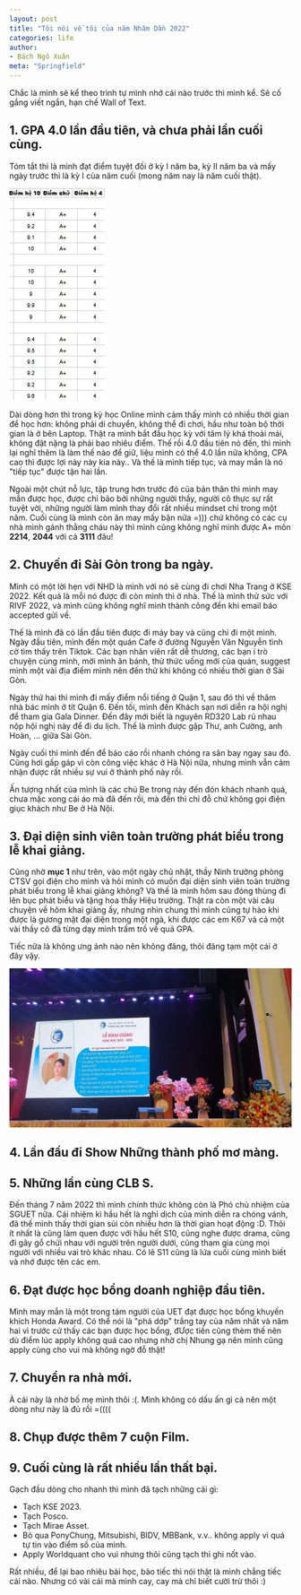 ```yaml
---
layout: post
title: "Tôi nói về tôi của năm Nhâm Dần 2022"
categories: life
author:
- Bách Ngô Xuân
meta: "Springfield"
---
```


Chắc là mình sẽ kể theo trình tự mình nhớ cái nào trước thì mình kể. Sẽ cố gắng viết ngắn, hạn chế Wall of Text.

## 1. GPA 4.0 lần đầu tiên, và chưa phải lần cuối cùng.

Tóm tắt thì là mình đạt điểm tuyệt đối ở kỳ I năm ba, kỳ II năm ba và mấy ngày trước thì là kỳ I của năm cuối (mong năm nay là năm cuối thật). 

![Thành tích nho nhỏ của mình](/assets/imageFor2023/bangdiem.JPG)

Dài dòng hơn thì trong kỳ học Online mình cảm thấy mình có nhiều thời gian để học hơn: không phải di chuyển, không thể đi chơi, hầu như toàn bộ thời gian là ở bên Laptop. Thật ra mình bắt đầu học kỳ với tâm lý khá thoải mái, không đặt nặng là phải bao nhiêu điểm. Thế rồi 4.0 đầu tiên nó đến, thì mình lại nghĩ thêm là làm thế nào để giữ, liệu mình có thể 4.0 lần nữa không, CPA cao thì được lợi này này kia này.. Và thế là mình tiếp tục, và may mắn là nó "tiếp tục" được tận hai lần.

Ngoài một chút nỗ lực, tập trung hơn trước đó của bản thân thì mình may mắn được học, được chỉ bảo bởi những người thầy, người cô thực sự rất tuyệt vời, những người làm mình thay đổi rất nhiều mindset chỉ trong một năm. Cuối cùng là mình còn ăn may mấy bận nữa =))) chứ không có các cụ nhà mình gánh thằng cháu này thì mình cũng không nghĩ mình được A+ môn **2214**, **2044** với cả **3111** đâu! 

## 2. Chuyến đi Sài Gòn trong ba ngày.

Mình có một lời hẹn với NHD là mình với nó sẽ cùng đi chơi Nha Trang ở KSE 2022. Kết quả là mỗi nó được đi còn mình thì ở nhà. Thế là mình thử sức với RIVF 2022, và mình cũng không nghĩ mình thành công đến khi email báo accepted gửi về.

Thế là mình đã có lần đầu tiên được đi máy bay và cũng chỉ đi một mình. Ngày đầu tiên, mình đến một quán Cafe ở đường Nguyễn Văn Nguyễn tình cờ tìm thấy trên Tiktok. Các bạn nhân viên rất dễ thương, các bạn í trò chuyện cùng mình, mời mình ăn bánh, thử thức uống mới của quán, suggest mình một vài địa điểm mình nên đến thử khi không có nhiều thời gian ở Sài Gòn. 

Ngày thứ hai thì mình đi mấy điểm nổi tiếng ở Quận 1, sau đó thì về thăm nhà bác mình ở tít Quận 6. Đến tối, mình đến Khách sạn nơi diễn ra hội nghị để tham gia Gala Dinner. Đến đây mới biết là nguyên RD320 Lab rủ nhau nộp hội nghị này để đi du lịch. Thế là mình được gặp Thư, anh Cường, anh Hoàn, ... giữa Sài Gòn.

Ngày cuối thì mình đến để báo cáo rồi nhanh chóng ra sân bay ngay sau đó. Cũng hơi gấp gáp vì còn công việc khác ở Hà Nội nữa, nhưng mình vẫn cảm nhận được rất nhiều sự vui ở thành phố này rồi.

Ấn tượng nhất của mình là các chú Be trong này đến đón khách nhanh quá, chưa mặc xong cái áo mà đã đến rồi, mà đến thì chỉ đỗ chứ không gọi điện giục khách như Be ở Hà Nội.

## 3. Đại diện sinh viên toàn trường phát biểu trong lễ khai giảng.

Cũng nhờ **mục 1** như trên, vào một ngày chủ nhật, thầy Ninh trưởng phòng CTSV gọi điện cho mình và hỏi mình có muốn đại diện sinh viên toàn trường phát biểu trong lễ khai giảng không? Và thế là mình hôm sau đóng thùng đi lên bục phát biểu và tặng hoa thầy Hiệu trưởng. Thật ra còn một vài câu chuyện về hôm khai giảng ấy, nhưng nhìn chung thì mình cũng tự hào khi được là gương mặt đại diện trong một ngà, khi được các em K67 và cả một vài thầy cô đã từng dạy mình trầm trồ về quả GPA.

Tiếc nữa là không ưng ảnh nào nên không đăng, thôi đăng tạm một cái ở đây vậy.

![Hôm khai giảng đây](/assets/imageFor2023/khaigiang.jpg)

## 4. Lần đầu đi Show Những thành phố mơ màng.



## 5. Những lần cùng CLB S.

Đến tháng 7 năm 2022 thì mình chính thức không còn là Phó chủ nhiệm của SGUET nữa. Cái nhiệm kì hầu hết là nghỉ dịch của mình diễn ra chóng vánh, đã thế mình thấy thời gian sủi còn nhiều hơn là thời gian hoạt động :D. Thôi ít nhất là cũng làm quen được với hầu hết S10, cũng nghe được drama, cũng đi gây gổ chửi nhau với người trên người dưới, cũng tham gia cùng mọi người với nhiều vai trò khác nhau. Có lẽ S11 cũng là lứa cuối cùng mình biết và nhớ được tên các em.

## 6. Đạt được học bổng doanh nghiệp đầu tiên.

Mình may mắn là một trong tám người của UET đạt được học bổng khuyến khích Honda Award. Có thể nói là "phá dớp" trắng tay của năm nhất và năm hai vì trước cứ thấy các bạn được học bổng, đƯợc tiền cũng thèm thế nên dù điểm lúc apply không quá cao nhưng nhờ chị Nhung gạ nên mình cũng apply cùng cho vui mà không ngờ đỗ thật! 

<!-- ![Ngày mà cái Certi này về cũng là ngày mình bị Covid](/assets/imageFor2023/honda.jpg) -->

## 7. Chuyển ra nhà mới.

À cái này là nhờ bố mẹ mình thôi :(. Mình không có dấu ấn gì cả nên một dòng như này là đủ rồi =((((

## 8. Chụp được thêm 7 cuộn Film.

## 9. Cuối cùng là rất nhiều lần thất bại.

Gạch đầu dòng cho nhanh thì mình đã tạch những cái gì:

- Tạch KSE 2023.
- Tạch Posco.
- Tạch Mirae Asset.
- Bỏ qua PonyChung, Mitsubishi, BIDV, MBBank, v.v.. không apply vì quá tự tin vào điểm số của mình.
- Apply Worldquant cho vui nhưng thôi cũng tạch thì ghi nốt vào.

Rất nhiều, để lại bao nhiêu bài học, bảo tiếc thì nói thật là mình chẳng tiếc cái nào. Nhưng có vài cái mà mình cay, cay mà chỉ biết cười trừ thôi :)